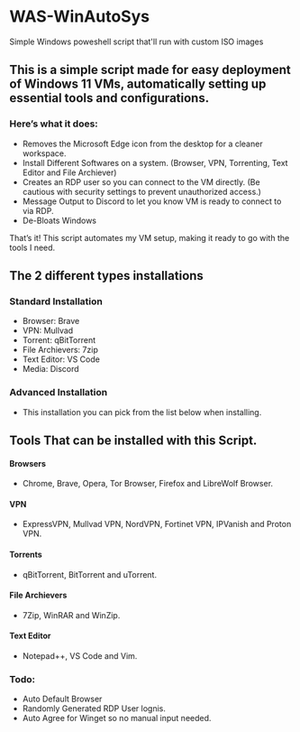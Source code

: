 # WAS-WinAutoSys
Simple Windows poweshell script that'll run with custom ISO images

## This is a simple script made for easy deployment of Windows 11 VMs, automatically setting up essential tools and configurations. 
### Here’s what it does:
- Removes the Microsoft Edge icon from the desktop for a cleaner workspace.
- Install Different Softwares on a system. (Browser, VPN, Torrenting, Text Editor and File Archiever)
- Creates an RDP user so you can connect to the VM directly. (Be cautious with security settings to prevent unauthorized access.)
- Message Output to Discord to let you know VM is ready to connect to via RDP.
- De-Bloats Windows
  
That’s it! This script automates my VM setup, making it ready to go with the tools I need.

## The 2 different types installations
### Standard Installation 
- Browser: Brave
- VPN: Mullvad
- Torrent: qBitTorrent
- File Archievers: 7zip
- Text Editor: VS Code
- Media: Discord

### Advanced Installation
- This installation you can pick from the list below when installing.
  
## Tools That can be installed with this Script.
#### Browsers
- Chrome, Brave, Opera, Tor Browser, Firefox and LibreWolf Browser.
  
#### VPN
- ExpressVPN, Mullvad VPN, NordVPN, Fortinet VPN, IPVanish and Proton VPN.
  
#### Torrents
- qBitTorrent, BitTorrent and uTorrent.
  
#### File Archievers 
- 7Zip, WinRAR and WinZip.
  
#### Text Editor 
- Notepad++, VS Code and Vim.

### Todo:
- Auto Default Browser
- Randomly Generated RDP User lognis.
- Auto Agree for Winget so no manual input needed.
